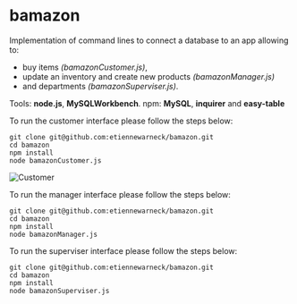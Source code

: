 # bamazon

Implementation of command lines to connect a database to an app allowing to:

* buy items _(bamazonCustomer.js)_,
* update an inventory and create new products _(bamazonManager.js)_ 
* and departments _(bamazonSuperviser.js)_.

Tools: **node.js**, **MySQLWorkbench**.
npm: **MySQL**, **inquirer** and **easy-table**


To run the customer interface please follow the steps below:

```
git clone git@github.com:etiennewarneck/bamazon.git
cd bamazon
npm install
node bamazonCustomer.js
```

![Customer](https://EtienneWarneck.github.com/bamazon/1_Customer.png?raw=true)

To run the manager interface please follow the steps below:

```
git clone git@github.com:etiennewarneck/bamazon.git
cd bamazon
npm install
node bamazonManager.js
```
To run the superviser interface please follow the steps below:

```
git clone git@github.com:etiennewarneck/bamazon.git
cd bamazon
npm install
node bamazonSuperviser.js
```

